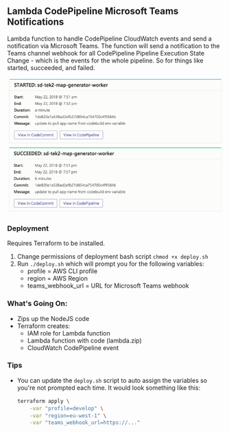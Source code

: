## Lambda CodePipeline Microsoft Teams Notifications
Lambda function to handle CodePipeline CloudWatch events and send a notification via Microsoft Teams. The function will send a notification to the Teams channel webhook for all CodePipeline Pipeline Execution State Change - which is the events for the whole pipeline. So for things like started, succeeded, and failed.

![Started](docs/sample-notification-started.png)
![Started](docs/sample-notification-succeeded.png)

### Deployment
Requires Terraform to be installed.

1. Change permissions of deployment bash script `chmod +x deploy.sh`
2. Run `./deploy.sh` which will prompt you for the following variables:
    - profile = AWS CLI profile
    - region = AWS Region
    - teams_webhook_url = URL for Microsoft Teams webhook

### What's Going On:
- Zips up the NodeJS code
- Terraform creates:
    - IAM role for Lambda function
    - Lambda function with code (lambda.zip)
    - CloudWatch CodePipeline event

### Tips
- You can update the `deploy.sh` script to auto assign the variables so you're not prompted each time. It would look something like this:

    ```bash
    terraform apply \
        -var "profile=develop" \
        -var "region=eu-west-1" \
        -var "teams_webhook_url=https://..."
    ```
